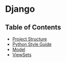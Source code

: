 # Django

## Table of Contents

- [Project Structure](django/project-structure/README.md)
- [Python Style Guide](django/../python-style-guide/README.md)
- [Model](django/models/README.md)
- [ViewSets](django/viewsets/README.md)
